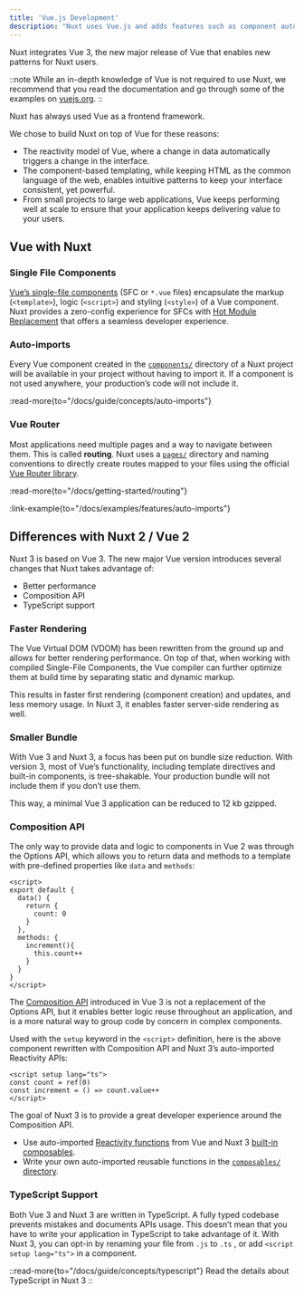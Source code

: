```yaml
---
title: 'Vue.js Development'
description: "Nuxt uses Vue.js and adds features such as component auto-imports, file-based routing and composables for a SSR-friendly usage."
---
```


Nuxt integrates Vue 3, the new major release of Vue that enables new patterns for Nuxt users.

::note
While an in-depth knowledge of Vue is not required to use Nuxt, we recommend that you read the documentation and go through some of the examples on [vuejs.org](https://vuejs.org).
::

Nuxt has always used Vue as a frontend framework.

We chose to build Nuxt on top of Vue for these reasons:

- The reactivity model of Vue, where a change in data automatically triggers a change in the interface.
- The component-based templating, while keeping HTML as the common language of the web, enables intuitive patterns to keep your interface consistent, yet powerful.
- From small projects to large web applications, Vue keeps performing well at scale to ensure that your application keeps delivering value to your users.

## Vue with Nuxt

### Single File Components

[Vue’s single-file components](https://v3.vuejs.org/guide/single-file-component.html) (SFC or `*.vue` files) encapsulate the markup (`<template>`), logic (`<script>`) and styling (`<style>`) of a Vue component. Nuxt provides a zero-config experience for SFCs with [Hot Module Replacement](https://vitejs.dev/guide/features.html#hot-module-replacement) that offers a seamless developer experience.

### Auto-imports

Every Vue component created in the [`components/`](/docs/guide/directory-structure/components) directory of a Nuxt project will be available in your project without having to import it. If a component is not used anywhere, your production’s code will not include it.

:read-more{to="/docs/guide/concepts/auto-imports"}

### Vue Router

Most applications need multiple pages and a way to navigate between them. This is called **routing**. Nuxt uses a [`pages/`](/docs/guide/directory-structure/pages) directory and naming conventions to directly create routes mapped to your files using the official [Vue Router library](https://router.vuejs.org).

:read-more{to="/docs/getting-started/routing"}

:link-example{to="/docs/examples/features/auto-imports"}

## Differences with Nuxt 2 / Vue 2

Nuxt 3 is based on Vue 3. The new major Vue version introduces several changes that Nuxt takes advantage of:

- Better performance
- Composition API
- TypeScript support

### Faster Rendering

The Vue Virtual DOM (VDOM) has been rewritten from the ground up and allows for better rendering performance. On top of that, when working with compiled Single-File Components, the Vue compiler can further optimize them at build time by separating static and dynamic markup.

This results in faster first rendering (component creation) and updates, and less memory usage. In Nuxt 3, it enables faster server-side rendering as well.

### Smaller Bundle

With Vue 3 and Nuxt 3, a focus has been put on bundle size reduction. With version 3, most of Vue’s functionality, including template directives and built-in components, is tree-shakable. Your production bundle will not include them if you don’t use them.

This way, a minimal Vue 3 application can be reduced to 12 kb gzipped.

### Composition API

The only way to provide data and logic to components in Vue 2 was through the Options API, which allows you to return data and methods to a template with pre-defined properties like `data` and `methods`:

```vue twoslash
<script>
export default {
  data() {
    return {
      count: 0
    }
  },
  methods: {
    increment(){
      this.count++
    }
  }
}
</script>
```

The [Composition API](https://vuejs.org/guide/extras/composition-api-faq.html) introduced in Vue 3 is not a replacement of the Options API, but it enables better logic reuse throughout an application, and is a more natural way to group code by concern in complex components.

Used with the `setup` keyword in the `<script>` definition, here is the above component rewritten with Composition API and Nuxt 3’s auto-imported Reactivity APIs:

```vue twoslash [components/Counter.vue]
<script setup lang="ts">
const count = ref(0)
const increment = () => count.value++
</script>
```

The goal of Nuxt 3 is to provide a great developer experience around the Composition API.

- Use auto-imported [Reactivity functions](https://vuejs.org/api/reactivity-core.html) from Vue and Nuxt 3 [built-in composables](/docs/api/composables/use-async-data).
- Write your own auto-imported reusable functions in the [`composables/` directory](/docs/guide/directory-structure/composables).

### TypeScript Support

Both Vue 3 and Nuxt 3 are written in TypeScript. A fully typed codebase prevents mistakes and documents APIs usage. This doesn’t mean that you have to write your application in TypeScript to take advantage of it. With Nuxt 3, you can opt-in by renaming your file from `.js` to `.ts` , or add `<script setup lang="ts">` in a component.

::read-more{to="/docs/guide/concepts/typescript"}
Read the details about TypeScript in Nuxt 3
::
